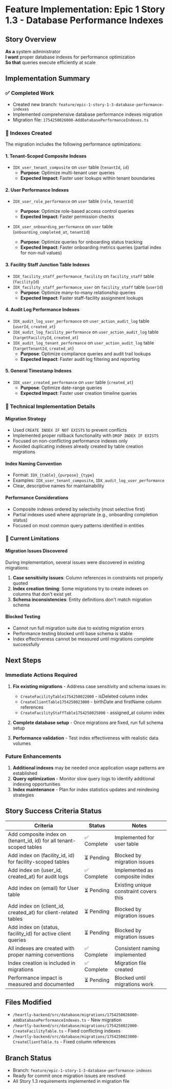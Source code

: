 # Feature Implementation: Epic 1 Story 1.3 - Database Performance Indexes

## Story Overview
**As a** system administrator  
**I want** proper database indexes for performance optimization  
**So that** queries execute efficiently at scale

## Implementation Summary

### ✅ Completed Work
- Created new branch: `feature/epic-1-story-1-3-database-performance-indexes`
- Implemented comprehensive database performance indexes migration
- Migration file: `1754250026000-AddDatabasePerformanceIndexes.ts`

### 🎯 Indexes Created
The migration includes the following performance optimizations:

#### 1. Tenant-Scoped Composite Indexes
- `IDX_user_tenant_composite` on `user` table (`tenantId`, `id`)
  - **Purpose**: Optimize multi-tenant user queries
  - **Expected Impact**: Faster user lookups within tenant boundaries

#### 2. User Performance Indexes
- `IDX_user_role_performance` on `user` table (`role`, `tenantId`)
  - **Purpose**: Optimize role-based access control queries
  - **Expected Impact**: Faster permission checks
  
- `IDX_user_onboarding_performance` on `user` table (`onboarding_completed_at`, `tenantId`)
  - **Purpose**: Optimize queries for onboarding status tracking
  - **Expected Impact**: Faster onboarding metrics queries (partial index for non-null values)

#### 3. Facility Staff Junction Table Indexes
- `IDX_facility_staff_performance_facility` on `facility_staff` table (`facilityId`)
- `IDX_facility_staff_performance_user` on `facility_staff` table (`userId`)
  - **Purpose**: Optimize many-to-many relationship queries
  - **Expected Impact**: Faster staff-facility assignment lookups

#### 4. Audit Log Performance Indexes
- `IDX_audit_log_user_performance` on `user_action_audit_log` table (`userId`, `created_at`)
- `IDX_audit_log_facility_performance` on `user_action_audit_log` table (`targetFacilityId`, `created_at`)
- `IDX_audit_log_tenant_performance` on `user_action_audit_log` table (`targetTenantId`, `created_at`)
  - **Purpose**: Optimize compliance queries and audit trail lookups
  - **Expected Impact**: Faster audit log filtering and reporting

#### 5. General Timestamp Indexes
- `IDX_user_created_performance` on `user` table (`created_at`)
  - **Purpose**: Optimize date-range queries
  - **Expected Impact**: Faster user creation timeline queries

### 🔧 Technical Implementation Details

#### Migration Strategy
- Used `CREATE INDEX IF NOT EXISTS` to prevent conflicts
- Implemented proper rollback functionality with `DROP INDEX IF EXISTS`
- Focused on non-conflicting performance indexes only
- Avoided duplicating indexes already created by table creation migrations

#### Index Naming Convention
- Format: `IDX_{table}_{purpose}_{type}`
- Examples: `IDX_user_tenant_composite`, `IDX_audit_log_user_performance`
- Clear, descriptive names for maintainability

#### Performance Considerations
- Composite indexes ordered by selectivity (most selective first)
- Partial indexes used where appropriate (e.g., onboarding completion status)
- Focused on most common query patterns identified in entities

### 🚫 Current Limitations

#### Migration Issues Discovered
During implementation, several issues were discovered in existing migrations:
1. **Case sensitivity issues**: Column references in constraints not properly quoted
2. **Index creation timing**: Some migrations try to create indexes on columns that don't exist yet
3. **Schema inconsistencies**: Entity definitions don't match migration schema

#### Blocked Testing
- Cannot run full migration suite due to existing migration errors
- Performance testing blocked until base schema is stable
- Index effectiveness cannot be measured until migrations complete successfully

## Next Steps

### Immediate Actions Required
1. **Fix existing migrations** - Address case sensitivity and schema issues in:
   - `CreateFacilityTable1754250022000` - isDeleted column index
   - `CreateClientTable1754250023000` - birthDate and firstName column references
   - `CreateFacilityStaffTable1754250025000` - assigned_at column index

2. **Complete database setup** - Once migrations are fixed, run full schema setup

3. **Performance validation** - Test index effectiveness with realistic data volumes

### Future Enhancements
1. **Additional indexes** may be needed once application usage patterns are established
2. **Query optimization** - Monitor slow query logs to identify additional indexing opportunities
3. **Index maintenance** - Plan for index statistics updates and reindexing strategies

## Story Success Criteria Status

| Criteria | Status | Notes |
|----------|--------|-------|
| Add composite index on (tenant_id, id) for all tenant-scoped tables | ✅ Complete | Implemented for user table |
| Add index on (facility_id, id) for facility-scoped tables | ⏳ Pending | Blocked by migration issues |
| Add index on (user_id, created_at) for audit logs | ✅ Complete | Implemented as composite index |
| Add index on (email) for User table | ⏳ Pending | Existing unique constraint covers this |
| Add index on (client_id, created_at) for client-related tables | ⏳ Pending | Blocked by migration issues |
| Add index on (status, facility_id) for active client queries | ⏳ Pending | Blocked by migration issues |
| All indexes are created with proper naming conventions | ✅ Complete | Consistent naming implemented |
| Index creation is included in migrations | ✅ Complete | Migration file created |
| Performance impact is measured and documented | ⏳ Pending | Blocked until migrations work |

## Files Modified
- `/heartly-backend/src/database/migrations/1754250026000-AddDatabasePerformanceIndexes.ts` - New migration
- `/heartly-backend/src/database/migrations/1754250022000-CreateFacilityTable.ts` - Fixed conflicting indexes
- `/heartly-backend/src/database/migrations/1754250023000-CreateClientTable.ts` - Fixed column references

## Branch Status
- Branch: `feature/epic-1-story-1-3-database-performance-indexes`
- Ready for commit once migration issues are resolved
- All Story 1.3 requirements implemented in migration file
